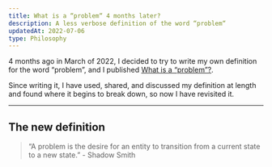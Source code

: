 ```yaml
---
title: What is a “problem“ 4 months later?
description: A less verbose definition of the word “problem“
updatedAt: 2022-07-06
type: Philosophy
---
```


4 months ago in March of 2022, I decided to try to write my own definition for the word “problem”, and I published [What is a “problem”?](/what-is-a-problem).

Since writing it, I have used, shared, and discussed my definition at length and found where it begins to break down, so now I have revisited it.

---

## The new definition

> “A problem is the desire for an entity to transition from a current state to a new state.” - Shadow Smith
